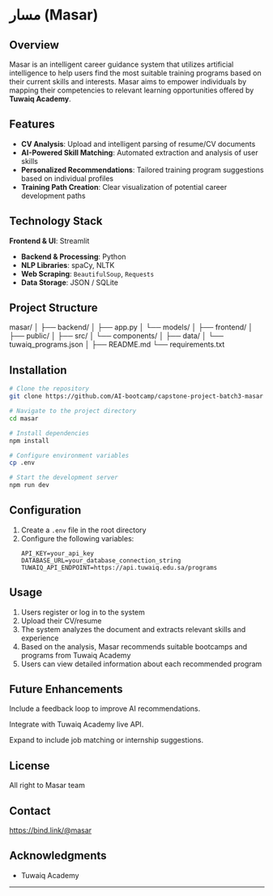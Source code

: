 # مسار (Masar)

## Overview

Masar is an intelligent career guidance system that utilizes artificial intelligence 
to help users find the most suitable training programs based on their current skills and interests. 
Masar aims to empower individuals by mapping their competencies to relevant learning opportunities offered by **Tuwaiq Academy**.

## Features

- **CV Analysis**: Upload and intelligent parsing of resume/CV documents
- **AI-Powered Skill Matching**: Automated extraction and analysis of user skills
- **Personalized Recommendations**: Tailored training program suggestions based on individual profiles
- **Training Path Creation**: Clear visualization of potential career development paths

## Technology Stack

**Frontend & UI**: Streamlit
- **Backend & Processing**: Python
- **NLP Libraries**: spaCy, NLTK 
- **Web Scraping**: `BeautifulSoup`, `Requests`
- **Data Storage**: JSON / SQLite 

## Project Structure

masar/
│
├── backend/
│ ├── app.py
│ └── models/
│
├── frontend/
│ ├── public/
│ ├── src/
│ └── components/
│
├── data/
│ └── tuwaiq_programs.json
│
├── README.md
└── requirements.txt

## Installation

```bash
# Clone the repository
git clone https://github.com/AI-bootcamp/capstone-project-batch3-masar

# Navigate to the project directory
cd masar

# Install dependencies
npm install 

# Configure environment variables
cp .env

# Start the development server
npm run dev 
```

## Configuration

1. Create a `.env` file in the root directory
2. Configure the following variables:
   ```
   API_KEY=your_api_key
   DATABASE_URL=your_database_connection_string
   TUWAIQ_API_ENDPOINT=https://api.tuwaiq.edu.sa/programs
   ```

## Usage

1. Users register or log in to the system
2. Upload their CV/resume 
3. The system analyzes the document and extracts relevant skills and experience
4. Based on the analysis, Masar recommends suitable bootcamps and programs from Tuwaiq Academy
5. Users can view detailed information about each recommended program

## Future Enhancements

Include a feedback loop to improve AI recommendations.

Integrate with Tuwaiq Academy live API.

Expand to include job matching or internship suggestions.

## License

All right to Masar team

## Contact

https://bind.link/@masar

## Acknowledgments

- Tuwaiq Academy 

---
